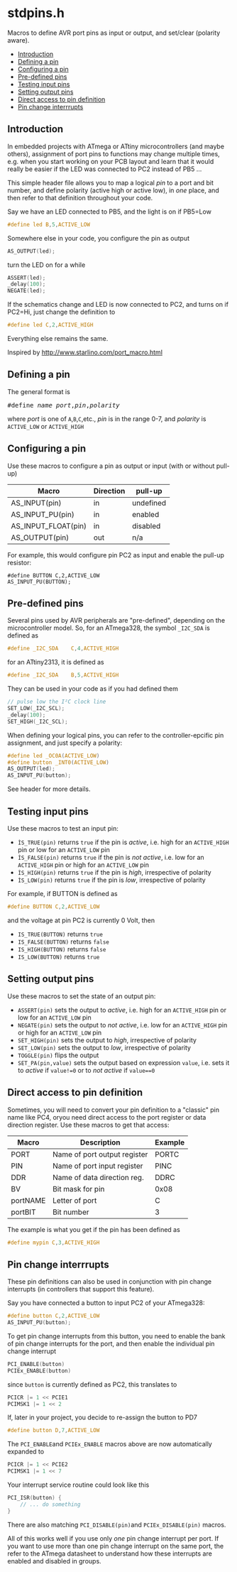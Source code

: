 stdpins.h
=========
Macros to define AVR port pins as input or output, and set/clear (polarity aware).

  - [Introduction](#introduction)
  - [Defining a pin](#defining-a-pin)
  - [Configuring a pin](#configuring-a-pin)
  - [Pre-defined pins](#pre-defined-pins)
  - [Testing input pins](#testing-input-pins)
  - [Setting output pins](#setting-output-pins)
  - [Direct access to pin definition](#direct-access-to-pin-definition)
  - [Pin change interrrupts](#pin-change-interrrupts)
  
Introduction
------------

In embedded projects with ATmega or ATtiny microcontrollers (and maybe others), assignment of port pins to functions may change multiple times, e.g. when you start working on your PCB layout and learn that it would really be easier if the LED was connected to PC2 instead of PB5 ...

This simple header file allows you to map a logical *pin* to a port and bit number, and define polarity (active high or active low), in *one* place, and then refer to that definition throughout your code.
	
Say we have an LED connected to PB5, and the light is on if PB5=Low
``` C
#define led B,5,ACTIVE_LOW 
```
Somewhere else in your code, you configure the pin as output
``` C
AS_OUTPUT(led);
```
turn the LED on for a while
``` C
ASSERT(led); 
_delay(100); 
NEGATE(led); 
```
If the schematics change and LED is now connected to PC2, and turns on if PC2=Hi, just change the definition to
``` C
#define led C,2,ACTIVE_HIGH
```
Everything else remains the same.
	
Inspired by http://www.starlino.com/port_macro.html

Defining a pin
--------------
The general format is 
<pre>#define <i>name</i> <i>port</i>,<i>pin</i>,<i>polarity</i></pre>
where *port* is one of `A`,`B`,`C`,etc., *pin* is in the range 0-7, and *polarity* is `ACTIVE_LOW` or `ACTIVE_HIGH`

Configuring a pin
-----------------
Use these macros to configure a pin as output or input (with or without pull-up)

| Macro               | Direction | pull-up   |
| ------------------- | --------- | --------- |
| AS_INPUT(pin)       | in        | undefined |
| AS_INPUT_PU(pin)    | in        | enabled   |
| AS_INPUT_FLOAT(pin) | in        | disabled  |
| AS_OUTPUT(pin)      | out       | n/a       |

For example, this would configure pin PC2 as input and enable the pull-up resistor:
```
#define BUTTON C,2,ACTIVE_LOW
AS_INPUT_PU(BUTTON);
```

Pre-defined pins
----------------
Several pins used by AVR peripherals are "pre-defined", depending on the microcontroller model. So, for an ATmega328, the symbol `_I2C_SDA` is defined as
```C
#define _I2C_SDA	C,4,ACTIVE_HIGH
```
for an ATtiny2313, it is defined as
```C
#define _I2C_SDA	B,5,ACTIVE_HIGH
```
They can be used in your code as if you had defined them
```C
// pulse low the I²C clock line
SET_LOW(_I2C_SCL);
_delay(100);
SET_HIGH(_I2C_SCL);
```

When defining your logical pins, you can refer to the controller-epcific pin assignment, and just specify a polarity:
```C
#define led _OC0A(ACTIVE_LOW)
#define button _INT0(ACTIVE_LOW)
AS_OUTPUT(led);
AS_INPUT_PU(button);
```

See header for more details.

Testing input pins
------------------
Use these macros to test an input pin:
* `ÌS_TRUE(pin)` returns `true` if the pin is *active*, i.e. high for an `ACTIVE_HIGH` pin or low for an `ACTIVE_LOW` pin
* `ÌS_FALSE(pin)` returns `true` if the pin is *not active*, i.e. low for an `ACTIVE_HIGH` pin or high for an `ACTIVE_LOW` pin
* `ÌS_HIGH(pin)` returns `true` if the pin is *high*, irrespective of polarity
* `ÌS_LOW(pin)` returns `true` if the pin is *low*, irrespective of polarity

For example, if BUTTON is defined as
``` C
#define BUTTON C,2,ACTIVE_LOW
```
and the voltage at pin PC2 is currently 0 Volt, then
* `IS_TRUE(BUTTON)` returns `true`
* `IS_FALSE(BUTTON)` returns `false`
* `IS_HIGH(BUTTON)` returns `false`
* `IS_LOW(BUTTON)` returns `true`

Setting output pins
-------------------
Use these macros to set the state of an output pin:
* `ASSERT(pin)` sets the output to *active*, i.e. high for an `ACTIVE_HIGH` pin or low for an `ACTIVE_LOW` pin
* `NEGATE(pin)` sets the output to *not active*, i.e. low for an `ACTIVE_HIGH` pin or high for an `ACTIVE_LOW` pin
* `SET_HIGH(pin)` sets the output to *high*, irrespective of polarity
* `SET_LOW(pin)` sets the output to *low*, irrespective of polarity
* `TOGGLE(pin)` flips the output
* `SET_PA(pin,value)` sets the output based on expression `value`, i.e. sets it to *active* if `value!=0` or to *not active* if `value==0`

Direct access to pin definition
-------------------------------
Sometimes, you will need to convert your pin definition to a "classic" pin name like PC4, oryou need direct access to the port register or data direction register. Use these macros to get that access:

| Macro          | Description                  | Example   |
| -------------- | ---------------------------- | ------- |
| PORT           | Name of port output register | PORTC   |
| PIN            | Name of port input register  | PINC    |
| DDR            | Name of data direction reg.  | DDRC    |
| BV             | Bit mask for pin             | 0x08    |
| portNAME       | Letter of port               | C       |
| portBIT        | Bit number                   | 3       |

The example is what you get if the pin has been defined as 
```C
#define mypin C,3,ACTIVE_HIGH
```

Pin change interrrupts
----------------------
These pin definitions can also be used in conjunction with pin change interrupts (in controllers that support this feature).

Say you have connected a button to input PC2 of your ATmega328:
```C
#define button C,2,ACTIVE_LOW
AS_INPUT_PU(button);
```
To get pin change interrupts from this button, you need to enable the bank of pin change interrupts for the port, and then enable the individual pin change interrupt
```C
PCI_ENABLE(button)
PCIEx_ENABLE(button)
```
since `button` is currently defined as PC2, this translates to
```C
PCICR |= 1 << PCIE1
PCIMSK1 |= 1 << 2
```
If, later in your project, you decide to re-assign the button to PD7
```C
#define button D,7,ACTIVE_LOW
```
The `PCI_ENABLE`and `PCIEx_ENABLE` macros above are now automatically expanded to
```C
PCICR |= 1 << PCIE2
PCIMSK1 |= 1 << 7
```
Your interrupt service routine could look like this
```C
PCI_ISR(button) {
    // ... do something
}
```

There are also matching `PCI_DISABLE(pin)`and `PCIEx_DISABLE(pin)` macros.

All of this works well if you use only *one* pin change interrupt per port. If you want to use more than one pin change interrupt on the same port, the refer to the ATmega datasheet to understand how these interrupts are enabled and disabled in groups.